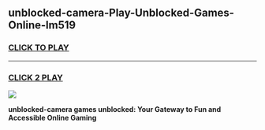 
## unblocked-camera-Play-Unblocked-Games-Online-lm519
<h3>
<a href="https://premium76.site?title=unblocked-camera&ref=25A">CLICK TO PLAY</a></h3>
<hr>

<h3>
<a href="https://premium76.site?title=unblocked-camera&ref=25A">CLICK 2 PLAY</a>
  
</h3>

<a href="https://premium76.site?title=unblocked-camera&ref=25A"><img src="https://clearcache.store/games.png"></a>


**unblocked-camera games unblocked: Your Gateway to Fun and Accessible Online Gaming**
